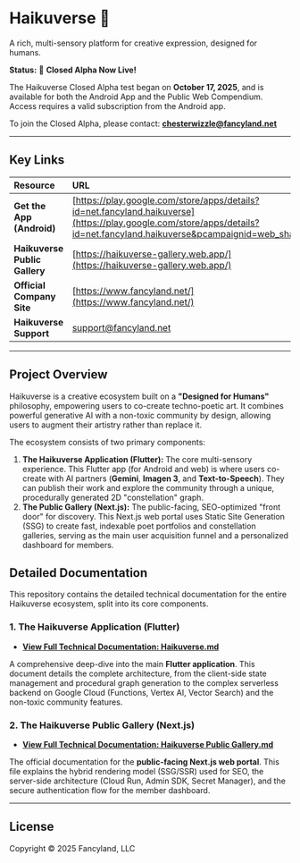 # Haikuverse 🦖

A rich, multi-sensory platform for creative expression, designed for humans.

**Status:** 🚀 **Closed Alpha Now Live!**

The Haikuverse Closed Alpha test began on **October 17, 2025**, and is available for both the Android App and the Public Web Compendium. Access requires a valid subscription from the Android app.

To join the Closed Alpha, please contact: **chesterwizzle@fancyland.net**

---
## Key Links

| Resource | URL |
| :--- | :--- |
| **Get the App (Android)** | [https://play.google.com/store/apps/details?id=net.fancyland.haikuverse](https://play.google.com/store/apps/details?id=net.fancyland.haikuverse&pcampaignid=web_share) |
| **Haikuverse Public Gallery** | [https://haikuverse-gallery.web.app/](https://haikuverse-gallery.web.app/) |
| **Official Company Site** | [https://www.fancyland.net/](https://www.fancyland.net/) |
| **Haikuverse Support** | [support@fancyland.net](mailto:support@fancyland.net) |

---
## Project Overview

Haikuverse is a creative ecosystem built on a **"Designed for Humans"** philosophy, empowering users to co-create techno-poetic art. It combines powerful generative AI with a non-toxic community by design, allowing users to augment their artistry rather than replace it.

The ecosystem consists of two primary components:

1.  **The Haikuverse Application (Flutter):** The core multi-sensory experience. This Flutter app (for Android and web) is where users co-create with AI partners (**Gemini**, **Imagen 3**, and **Text-to-Speech**). They can publish their work and explore the community through a unique, procedurally generated 2D "constellation" graph.
2.  **The Public Gallery (Next.js):** The public-facing, SEO-optimized "front door" for discovery. This Next.js web portal uses Static Site Generation (SSG) to create fast, indexable poet portfolios and constellation galleries, serving as the main user acquisition funnel and a personalized dashboard for members.

## Detailed Documentation

This repository contains the detailed technical documentation for the entire Haikuverse ecosystem, split into its core components.

### 1. The Haikuverse Application (Flutter)

* **[View Full Technical Documentation: Haikuverse.md](./Haikuverse.md)**

A comprehensive deep-dive into the main **Flutter application**. This document details the complete architecture, from the client-side state management and procedural graph generation to the complex serverless backend on Google Cloud (Functions, Vertex AI, Vector Search) and the non-toxic community features.

### 2. The Haikuverse Public Gallery (Next.js)

* **[View Full Technical Documentation: Haikuverse Public Gallery.md](./Haikuverse%20Public%20Gallery.md)**

The official documentation for the **public-facing Next.js web portal**. This file explains the hybrid rendering model (SSG/SSR) used for SEO, the server-side architecture (Cloud Run, Admin SDK, Secret Manager), and the secure authentication flow for the member dashboard.

---
## License

Copyright © 2025 Fancyland, LLC
